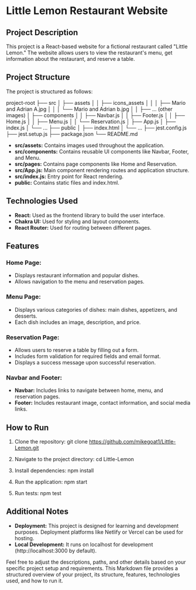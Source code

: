 # Little Lemon Restaurant Website

## Project Description

This project is a React-based website for a fictional restaurant called "Little Lemon." The website allows users to view the restaurant's menu, get information about the restaurant, and reserve a table.

## Project Structure

The project is structured as follows:

project-root
├── src
│ ├── assets
│ │ ├── icons_assets
│ │ │ ├── Mario and Adrian A.jpg
│ │ │ └── Mario and Adrian b.jpg
│ │ ├── ... (other images)
│ ├── components
│ │ ├── Navbar.js
│ │ ├── Footer.js
│ │ ├── Home.js
│ │ ├── Menu.js
│ │ └── Reservation.js
│ ├── App.js
│ ├── index.js
│ └── ...
├── public
│ ├── index.html
│ └── ...
├── jest.config.js
├── jest.setup.js
├── package.json
└── README.md

- **src/assets:** Contains images used throughout the application.
- **src/components:** Contains reusable UI components like Navbar, Footer, and Menu.
- **src/pages:** Contains page components like Home and Reservation.
- **src/App.js:** Main component rendering routes and application structure.
- **src/index.js:** Entry point for React rendering.
- **public:** Contains static files and index.html.

## Technologies Used

- **React:** Used as the frontend library to build the user interface.
- **Chakra UI:** Used for styling and layout components.
- **React Router:** Used for routing between different pages.

## Features

### Home Page:
- Displays restaurant information and popular dishes.
- Allows navigation to the menu and reservation pages.

### Menu Page:
- Displays various categories of dishes: main dishes, appetizers, and desserts.
- Each dish includes an image, description, and price.

### Reservation Page:
- Allows users to reserve a table by filling out a form.
- Includes form validation for required fields and email format.
- Displays a success message upon successful reservation.

### Navbar and Footer:
- **Navbar:** Includes links to navigate between home, menu, and reservation pages.
- **Footer:** Includes restaurant image, contact information, and social media links.

## How to Run

1. Clone the repository:
git clone https://github.com/mikegoat1/Little-Lemon.git

2. Navigate to the project directory:
cd Little-Lemon

3. Install dependencies:
npm install

4. Run the application:
npm start

5. Run tests:
npm test

## Additional Notes

- **Deployment:** This project is designed for learning and development purposes. Deployment platforms like Netlify or Vercel can be used for hosting.
- **Local Development:** It runs on localhost for development (http://localhost:3000 by default).

Feel free to adjust the descriptions, paths, and other details based on your specific project setup and requirements. This Markdown file provides a structured overview of your project, its structure, features, technologies used, and how to run it.